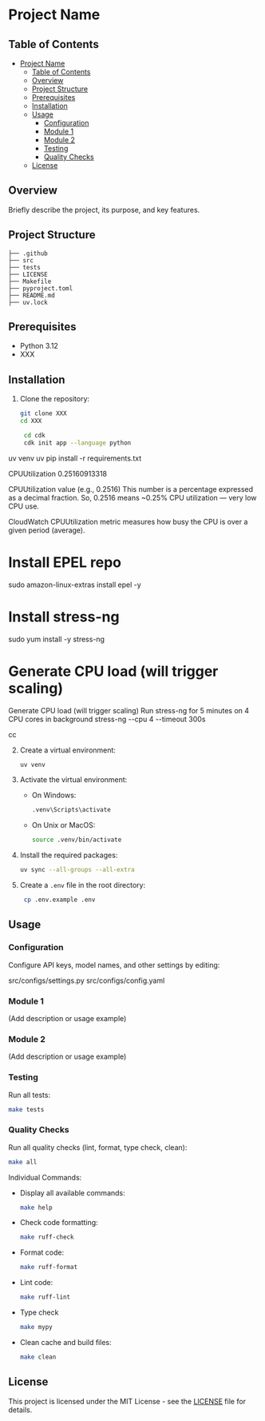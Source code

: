 # Project Name

## Table of Contents

- [Project Name](#project-name)
  - [Table of Contents](#table-of-contents)
  - [Overview](#overview)
  - [Project Structure](#project-structure)
  - [Prerequisites](#prerequisites)
  - [Installation](#installation)
  - [Usage](#usage)
    - [Configuration](#configuration)
    - [Module 1](#module-1)
    - [Module 2](#module-2)
    - [Testing](#testing)
    - [Quality Checks](#quality-checks)
  - [License](#license)

## Overview

Briefly describe the project, its purpose, and key features.

## Project Structure

```text
├── .github
├── src
├── tests
├── LICENSE
├── Makefile
├── pyproject.toml
├── README.md
├── uv.lock
```

## Prerequisites

- Python 3.12
- XXX

## Installation

1. Clone the repository:

   ```bash
   git clone XXX
   cd XXX
   ```

   ```bash
    cd cdk
    cdk init app --language python
    ```

uv venv
uv pip install -r requirements.txt


CPUUtilization	0.25160913318

CPUUtilization value (e.g., 0.2516)
This number is a percentage expressed as a decimal fraction.
So, 0.2516 means ~0.25% CPU utilization — very low CPU use.

CloudWatch CPUUtilization metric measures how busy the CPU is over a given period (average).

# Install EPEL repo
sudo amazon-linux-extras install epel -y

# Install stress-ng
sudo yum install -y stress-ng


# Generate CPU load (will trigger scaling)
Generate CPU load (will trigger scaling)
Run stress-ng for 5 minutes on 4 CPU cores in background
stress-ng --cpu 4 --timeout 300s








cc










2. Create a virtual environment:

   ```bash
   uv venv
   ```

3. Activate the virtual environment:
   - On Windows:

     ```bash
     .venv\Scripts\activate
     ```

   - On Unix or MacOS:

     ```bash
     source .venv/bin/activate
     ```

4. Install the required packages:

   ```bash
   uv sync --all-groups --all-extra
   ```

5. Create a `.env` file in the root directory:

   ```bash
    cp .env.example .env
   ```

## Usage

### Configuration

Configure API keys, model names, and other settings by editing:

src/configs/settings.py
src/configs/config.yaml

### Module 1

(Add description or usage example)

### Module 2

(Add description or usage example)

### Testing

Run all tests:

```bash
make tests
```

### Quality Checks

Run all quality checks (lint, format, type check, clean):

```bash
make all
```

Individual Commands:

- Display all available commands:

    ```bash
    make help
    ```

- Check code formatting:

    ```bash
    make ruff-check
    ```

- Format code:

    ```bash
    make ruff-format
    ```

- Lint code:

    ```bash
    make ruff-lint
    ```

- Type check

    ```bash
    make mypy
  ```

- Clean cache and build files:

    ```bash
    make clean
    ```

## License

This project is licensed under the MIT License - see the [LICENSE](LICENSE) file for details.
